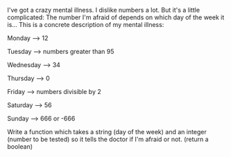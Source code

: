 I've got a crazy mental illness.
I dislike numbers a lot. But it's a little complicated:
The number I'm afraid of depends on which day of the week it is...
This is a concrete description of my mental illness:

Monday     --> 12

Tuesday    --> numbers greater than 95

Wednesday  --> 34

Thursday   --> 0

Friday     --> numbers divisible by 2

Saturday   --> 56

Sunday     --> 666 or -666


Write a function which takes a string (day of the week) and an integer (number to be tested) so it tells the doctor if I'm afraid or not. (return a boolean)
